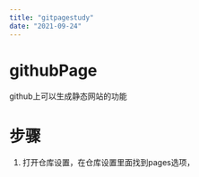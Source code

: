```yaml
---
title: "gitpagestudy"
date: "2021-09-24"
---
```

# githubPage
 github上可以生成静态网站的功能
# 步骤
1. 打开仓库设置，在仓库设置里面找到pages选项，
